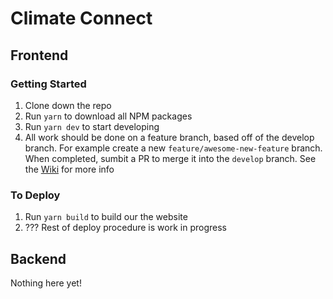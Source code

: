 # Climate Connect

## Frontend

### Getting Started

1. Clone down the repo
2. Run `yarn` to download all NPM packages
3. Run `yarn dev` to start developing
4. All work should be done on a feature branch, based off of the develop branch. For example create
   a new `feature/awesome-new-feature` branch. When completed, sumbit a PR to merge it into the
   `develop` branch. See the
   [Wiki](https://github.com/climateconnect/climateconnect/wiki/Github-Branching-Guidelines) for
   more info

### To Deploy

1. Run `yarn build` to build our the website
2. ??? Rest of deploy procedure is work in progress

## Backend

Nothing here yet!
